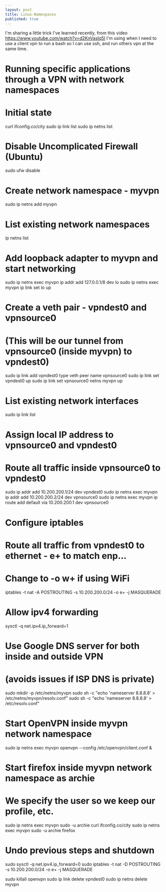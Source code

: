 ```yaml
---
layout: post
title: Linux-Namespaces
published: true
---
```

I'm sharing a little trick I've learned recently, from this video https://www.youtube.com/watch?v=d2KnVasIq5I
I'm using when I need to use a client vpn to run a bash so I can use ssh, and run others vpn at the same time.



# Running specific applications through a VPN with network namespaces

# Initial state
curl ifconfig.co/city
sudo ip link list
sudo ip netns list

# Disable Uncomplicated Firewall (Ubuntu)
sudo ufw disable

# Create network namespace - myvpn
sudo ip netns add myvpn

# List existing network namespaces
ip netns list

# Add loopback adapter to myvpn and start networking
sudo ip netns exec myvpn ip addr add 127.0.0.1/8 dev lo
sudo ip netns exec myvpn ip link set lo up

# Create a veth pair - vpndest0 and vpnsource0
# (This will be our tunnel from vpnsource0 (inside myvpn) to vpndest0)
sudo ip link add vpndest0 type veth peer name vpnsource0
sudo ip link set vpndest0 up
sudo ip link set vpnsource0 netns myvpn up

# List existing network interfaces
sudo ip link list

# Assign local IP address to vpnsource0 and vpndest0
# Route all traffic inside vpnsource0 to vpndest0
sudo ip addr add 10.200.200.1/24 dev vpndest0
sudo ip netns exec myvpn ip addr add 10.200.200.2/24 dev vpnsource0
sudo ip netns exec myvpn ip route add default via 10.200.200.1 dev vpnsource0

# Configure iptables
# Route all traffic from vpndest0 to ethernet - e+ to match enp...
# Change to -o w+ if using WiFi
iptables -t nat -A POSTROUTING -s 10.200.200.0/24 -o e+ -j MASQUERADE

# Allow ipv4 forwarding
sysctl -q net.ipv4.ip_forward=1

# Use Google DNS server for both inside and outside VPN
# (avoids issues if ISP DNS is private)
sudo mkdir -p /etc/netns/myvpn
sudo sh -c "echo 'nameserver 8.8.8.8' > /etc/netns/myvpn/resolv.conf"
sudo sh -c "echo 'nameserver 8.8.8.8' > /etc/resolv.conf"

# Start OpenVPN inside myvpn network namespace
sudo ip netns exec myvpn openvpn --config /etc/openvpn/client.conf &

# Start firefox inside myvpn network namespace as archie
# We specify the user so we keep our profile, etc.
sudo ip netns exec myvpn sudo -u archie curl ifconfig.co/city
sudo ip netns exec myvpn sudo -u archie firefox


# Undo previous steps and shutdown
sudo sysctl -q net.ipv4.ip_forward=0
sudo iptables -t nat -D POSTROUTING -s 10.200.200.0/24 -o e+ -j MASQUERADE

sudo killall openvpn
sudo ip link delete vpndest0
sudo ip netns delete myvpn
